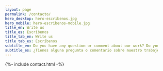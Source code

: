 ```yaml
---
layout: page
permalink: /contacto/
hero_desktop: hero-escribenos.jpg
hero_mobile: hero-escribenos-mobile.jpg
title_en: Write us
title_es: Escríbenos
title_tab_en: Write us
title_tab_es: Escríbenos
subtitle_en: Do you have any question or comment about our work? Do you think we could collaborate? Please send us your contact and we’ll reach you as soon as possible
subtitle_es: ¿Tienes alguna pregunta o comentario sobre nuestro trabajo? ¿Crees que podríamos colaborar en algún proyecto? Déjanos tus datos y nos contactaremos contigo a la brevedad
---
```


{%- include contact.html -%}
